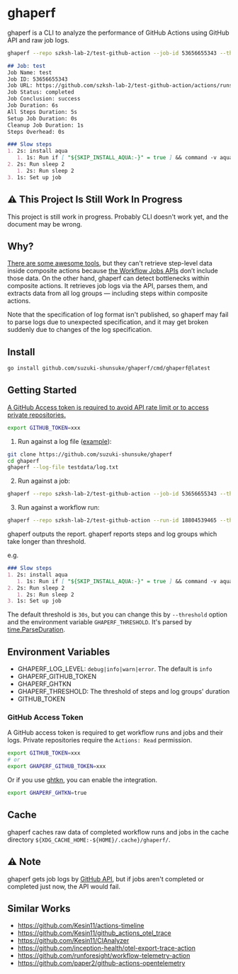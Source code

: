 # ghaperf

ghaperf is a CLI to analyze the performance of GitHub Actions using GitHub API and raw job logs.

```sh
ghaperf --repo szksh-lab-2/test-github-action --job-id 53656655343 --threshold 1s
```

```markdown
## Job: test
Job Name: test
Job ID: 53656655343
Job URL: https://github.com/szksh-lab-2/test-github-action/actions/runs/18804539465/job/53656655343
Job Status: completed
Job Conclusion: success
Job Duration: 6s
All Steps Duration: 5s
Setup Job Duration: 0s
Cleanup Job Duration: 1s
Steps Overhead: 0s

### Slow steps
1. 2s: install aqua
   1. 1s: Run if [ "${SKIP_INSTALL_AQUA:-}" = true ] && command -v aqua >/dev/null; then
2. 2s: Run sleep 2
   1. 2s: Run sleep 2
3. 1s: Set up job
```

## :warning: This Project Is Still Work In Progress

This project is still work in progress.
Probably CLI doesn't work yet, and the document may be wrong.

## Why?

[There are some awesome tools](#similar-works), but they can't retrieve step-level data inside composite actions because [the Workflow Jobs APIs](https://docs.github.com/en/rest/actions/workflow-jobs) don’t include those data.
On the other hand, ghaperf can detect bottlenecks within composite actions.
It retrieves job logs via the API, parses them, and extracts data from all log groups — including steps within composite actions.

Note that the specification of log format isn't published, so ghaperf may fail to parse logs due to unexpected specification, and it may get broken suddenly due to changes of the log specification.

## Install

```sh
go install github.com/suzuki-shunsuke/ghaperf/cmd/ghaperf@latest
```

## Getting Started

[A GitHub Access token is required to avoid API rate limit or to access private repositories.](#github-access-token)

```sh
export GITHUB_TOKEN=xxx
```

1. Run against a log file ([example](https://github.com/suzuki-shunsuke/ghaperf/blob/main/testdata/log.txt)):

```sh
git clone https://github.com/suzuki-shunsuke/ghaperf
cd ghaperf
ghaperf --log-file testdata/log.txt
```

2. Run against a job:

```sh
ghaperf --repo szksh-lab-2/test-github-action --job-id 53656655343 --threshold 1s
```

3. Run against a workflow run:

```sh
ghaperf --repo szksh-lab-2/test-github-action --run-id 18804539465 --threshold 1s
```

ghaperf outputs the report.
ghaperf reports steps and log groups which take longer than threshold.

e.g.

```markdown
### Slow steps
1. 2s: install aqua
   1. 1s: Run if [ "${SKIP_INSTALL_AQUA:-}" = true ] && command -v aqua >/dev/null; then
2. 2s: Run sleep 2
   1. 2s: Run sleep 2
3. 1s: Set up job
```

The default threshold is `30s`, but you can change this by `--threshold` option and the environment variable `GHAPERF_THRESHOLD`.
It's parsed by [time.ParseDuration](https://pkg.go.dev/time#ParseDuration).

## Environment Variables

- GHAPERF_LOG_LEVEL: `debug|info|warn|error`. The default is `info`
- GHAPERF_GITHUB_TOKEN
- GHAPERF_GHTKN
- GHAPERF_THRESHOLD: The threshold of steps and log groups' duration
- GITHUB_TOKEN

### GitHub Access Token

A GitHub access token is required to get workflow runs and jobs and their logs.
Private repositories require the `Actions: Read` permission.

```sh
export GITHUB_TOKEN=xxx
# or
export GHAPERF_GITHUB_TOKEN=xxx
```

Or if you use [ghtkn](https://github.com/suzuki-shunsuke/ghtkn), you can enable the integration.

```sh
export GHAPERF_GHTKN=true
```

## Cache

ghaperf caches raw data of completed workflow runs and jobs in the cache directory `${XDG_CACHE_HOME:-${HOME}/.cache}/ghaperf/`.

## :warning: Note

ghaperf gets job logs by [GitHub API](https://docs.github.com/en/rest/actions/workflow-jobs#download-job-logs-for-a-workflow-run), but if jobs aren't completed or completed just now, the API would fail.

## Similar Works

- https://github.com/Kesin11/actions-timeline
- https://github.com/Kesin11/github_actions_otel_trace
- https://github.com/Kesin11/CIAnalyzer
- https://github.com/inception-health/otel-export-trace-action
- https://github.com/runforesight/workflow-telemetry-action
- https://github.com/paper2/github-actions-opentelemetry
